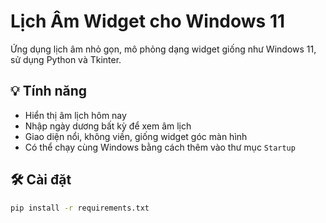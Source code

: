 # Lịch Âm Widget cho Windows 11

Ứng dụng lịch âm nhỏ gọn, mô phỏng dạng widget giống như Windows 11, sử dụng Python và Tkinter.

## 💡 Tính năng

- Hiển thị âm lịch hôm nay
- Nhập ngày dương bất kỳ để xem âm lịch
- Giao diện nổi, không viền, giống widget góc màn hình
- Có thể chạy cùng Windows bằng cách thêm vào thư mục `Startup`

## 🛠️ Cài đặt

```bash
pip install -r requirements.txt
